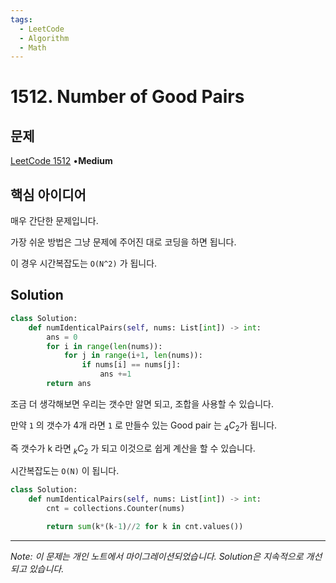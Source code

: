 ```yaml
---
tags:
  - LeetCode
  - Algorithm
  - Math
---
```


# 1512. Number of Good Pairs

## 문제

[LeetCode 1512](https://leetcode.com/problems/number-of-good-pairs/) •**Medium**

## 핵심 아이디어

매우 간단한 문제입니다.

가장 쉬운 방법은 그냥 문제에 주어진 대로 코딩을 하면 됩니다.

이 경우 시간복잡도는 `O(N^2)` 가 됩니다.

## Solution

```python
class Solution:
    def numIdenticalPairs(self, nums: List[int]) -> int:
        ans = 0
        for i in range(len(nums)):
            for j in range(i+1, len(nums)):
                if nums[i] == nums[j]:
                    ans +=1
        return ans
```

조금 더 생각해보면 우리는 갯수만 알면 되고, 조합을 사용할 수 있습니다.

만약 `1` 의 갯수가 4개 라면 `1` 로 만들수 있는 Good pair 는 $_4C_2$﻿가 됩니다.

즉 갯수가 k 라면 $_kC_2$﻿ 가 되고 이것으로 쉽게 계산을 할 수 있습니다.

시간복잡도는 `O(N)` 이 됩니다.

```python
class Solution:
    def numIdenticalPairs(self, nums: List[int]) -> int:
        cnt = collections.Counter(nums)

        return sum(k*(k-1)//2 for k in cnt.values())
```

---

*Note: 이 문제는 개인 노트에서 마이그레이션되었습니다. Solution은 지속적으로 개선되고 있습니다.*
